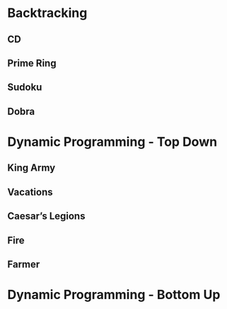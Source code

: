 # Backtracking
## CD
## Prime Ring

## Sudoku

## Dobra

# Dynamic Programming - Top Down
## King Army
 
## Vacations

## Caesar’s Legions
 
## Fire

## Farmer

# Dynamic Programming - Bottom Up






